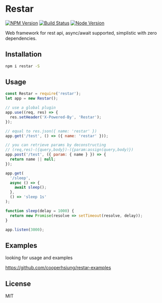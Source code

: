 # Restar

[![NPM Version][npm-image]][npm-url]
[![Build Status][travis-image]][travis-url]
[![Node Version][node-image]][node-url]

Web framework for rest api, async/await supported, simplistic with zero dependencies.

## Installation

```bash
npm i restar -S
```

## Usage

```javascript
const Restar = require('restar');
let app = new Restar();

// use a global plugin
app.use((req, res) => {
  res.setHeader('X-Powered-By', 'Restar');
});

// equal to res.json({ name: 'restar' })
app.get('/test', () => ({ name: 'restar' }));

// you can retrieve params by deconstructing
// (req,res)-({query,body})-({param:assign(query,body)})
app.post('/test', ({ param: { name } }) => {
  return name || null;
});

app.get(
  '/sleep',
  async () => {
    await sleep();
  },
  () => 'sleep 1s'
);

function sleep(delay = 1000) {
  return new Promise(resolve => setTimeout(resolve, delay));
}

app.listen(3000);
```

## Examples

looking for usage and examples

https://github.com/cooperhsiung/restar-examples

## License

MIT

[npm-image]: https://img.shields.io/npm/v/restar.svg
[npm-url]: https://www.npmjs.com/package/restar
[travis-image]: https://travis-ci.org/cooperhsiung/restar.svg?branch=master
[travis-url]: https://travis-ci.org/cooperhsiung/restar
[travis-url]: https://travis-ci.org/cooperhsiung/restar
[node-image]: https://img.shields.io/badge/node.js-%3E=8-brightgreen.svg
[node-url]: https://nodejs.org/download/
